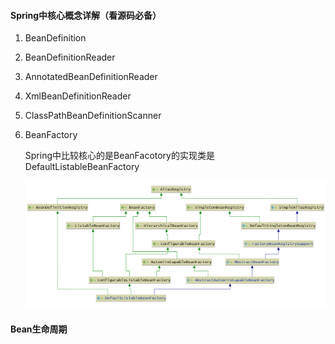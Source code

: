 #### Spring中核心概念详解（看源码必备）
1. BeanDefinition

2. BeanDefinitionReader

3. AnnotatedBeanDefinitionReader

4. XmlBeanDefinitionReader

5. ClassPathBeanDefinitionScanner

6. BeanFactory

    Spring中比较核心的是BeanFacotory的实现类是DefaultListableBeanFactory

    ![img](https://raw.githubusercontent.com/ryanzicky/images/main/20201214151117.png)

#### Bean生命周期

